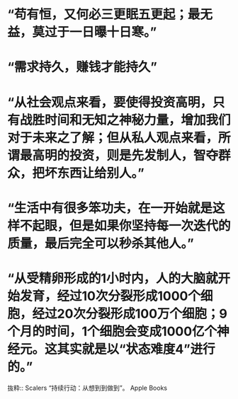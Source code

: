  # “苟有恒，又何必三更眠五更起；最无益，莫过于一日曝十日寒。”

# “需求持久，赚钱才能持久”

# “从社会观点来看，要使得投资高明，只有战胜时间和无知之神秘力量，增加我们对于未来之了解；但从私人观点来看，所谓最高明的投资，则是先发制人，智夺群众，把坏东西让给别人。”

# “生活中有很多笨功夫，在一开始就是这样不起眼，但是如果你坚持每一次迭代的质量，最后完全可以秒杀其他人。”

# “从受精卵形成的1小时内，人的大脑就开始发育，经过10次分裂形成1000个细胞，经过20次分裂形成100万个细胞；9个月的时间，1个细胞会变成1000亿个神经元。这其实就是以“状态难度4”进行的。”

抜粋:: Scalers  “持续行动：从想到到做到”。 Apple Books  
